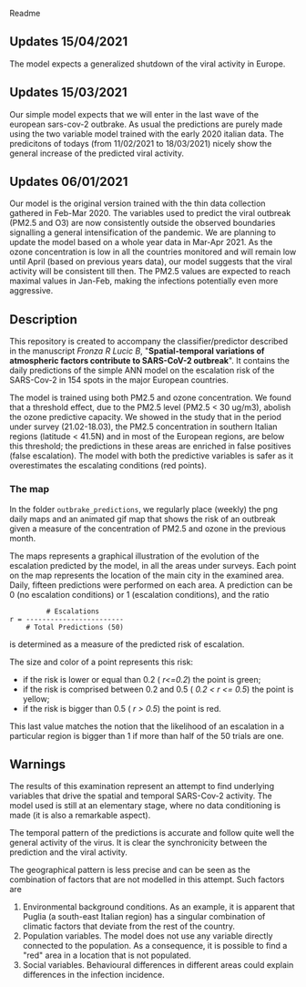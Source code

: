 Readme
## Updates 15/04/2021
The model expects a generalized shutdown of the viral activity in Europe.
## Updates 15/03/2021
Our simple model expects that we will enter in the last wave of the european sars-cov-2 outbrake.  As usual the predictions are purely made using the two variable model trained with the early 2020 italian data. The predicitons of todays (from 11/02/2021 to 18/03/2021) nicely show the general increase of the predicted viral activity.
## Updates 06/01/2021
Our model is the original version trained with the thin data collection gathered in Feb-Mar 2020. The variables used to predict the viral outbreak (PM2.5 and O3) are now consistently outside the observed boundaries signalling a general intensification of the pandemic. We are planning to update the model based on a whole year data in Mar-Apr 2021. As the ozone concentration is low in all the countries monitored and will remain low until April (based on previous years data), our model suggests that the viral activity will be consistent till then. The PM2.5 values are expected to reach maximal values in Jan-Feb,  making the infections potentially even more aggressive.
## Description
This repository is created to accompany the classifier/predictor described in the manuscript *Fronza R Lucic B*, "**Spatial-temporal variations of atmospheric factors contribute to SARS-CoV-2 outbreak**". It contains the daily predictions of the simple ANN model on the escalation risk of the SARS-Cov-2 in 154 spots in the major European countries.

The model is trained using both PM2.5 and ozone concentration. We found that a threshold effect, due to the PM2.5 level (PM2.5 < 30 ug/m3), abolish the ozone predictive capacity. We showed in the study that in the period under survey (21.02-18.03), the PM2.5 concentration in southern Italian regions (latitude < 41.5N) and in most of the European regions, are below this threshold; the predictions in these areas are enriched in false positives (false escalation). The model with both the predictive variables is safer as it overestimates the escalating conditions (red points).

### The map
In the folder `outbrake_predictions`, we regularly place (weekly) the png daily maps and an animated gif map that shows the risk of an outbreak given a measure of the concentration of PM2.5 and ozone in the previous month.

The maps represents a graphical illustration of the evolution of the escalation predicted by the model, in all the areas under surveys. Each point on the map represents the location of the main city in the examined area. Daily, fifteen predictions were performed on each area. A prediction can be 0 (no escalation conditions) or 1 (escalation conditions), and the ratio 

~~~
         # Escalations
r = ------------------------
    # Total Predictions (50)
~~~

is determined as a measure of the predicted risk of escalation. 

The size and color of a point represents this risk:

- if the risk is lower or equal than 0.2 ( *r<=0.2*) the point is green; 
- if the risk is comprised between 0.2 and 0.5 ( *0.2 < r <= 0.5*) the point is yellow; 
- if the risk is bigger than 0.5 ( *r > 0.5*) the point is red. 

This last value matches the notion that the likelihood of an escalation in a particular region is bigger than 1 if more than half of the 50 trials are one.

## Warnings
The results of this examination represent an attempt to find underlying variables that drive the spatial and temporal SARS-Cov-2 activity. The model used is still at an elementary stage, where no data conditioning is made (it is also a remarkable aspect). 

The temporal pattern of the predictions is accurate and follow quite well the general activity of the virus. It is clear the synchronicity between the prediction and the viral activity. 

The geographical pattern is less precise and can be seen as the combination of factors that are not modelled in this attempt. Such factors are

1. Environmental background conditions. As an example, it is apparent that  Puglia (a south-east Italian region) has a singular combination of climatic factors that deviate from the rest of the country.
2. Population variables. The model does not use any variable directly connected to the population. As a consequence, it is possible to find a "red" area in a location that is not populated. 
3. Social variables. Behavioural differences in different areas could explain differences in the infection incidence.